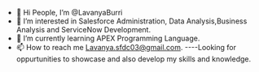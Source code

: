- 👋 Hi People,
      I’m @LavanyaBurri
- 👀 I’m interested in Salesforce Administration, Data Analysis,Business Analysis and ServiceNow Development.
- 🌱 I’m currently learning APEX Programming Language.
- 📫 How to reach me Lavanya.sfdc03@gmail.com.
----Looking for oppurtunities to showcase and also develop my skills and knowledge.

<!---
LavanyaBurri/LavanyaBurri is a ✨ special ✨ repository because its `README.md` (this file) appears on your GitHub profile.
You can click the Preview link to take a look at your changes.
--->

